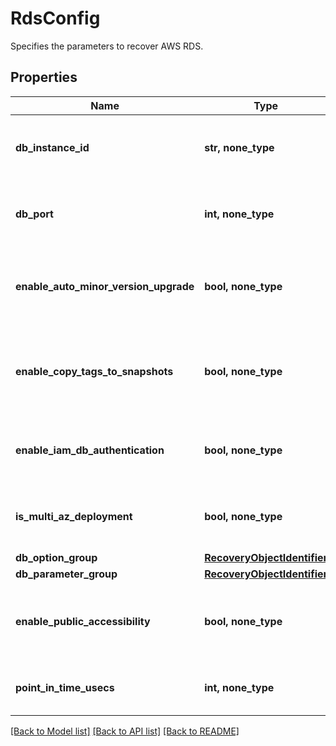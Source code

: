 # RdsConfig

Specifies the parameters to recover AWS RDS.

## Properties
Name | Type | Description | Notes
------------ | ------------- | ------------- | -------------
**db_instance_id** | **str, none_type** | Specifies the DB instance identifier to use for the restored DB. | 
**db_port** | **int, none_type** | Specifies the port to use for the DB in the restored RDS instance. | 
**enable_auto_minor_version_upgrade** | **bool, none_type** | Specifies whether to enable auto minor version upgrade in the restored DB. | 
**enable_copy_tags_to_snapshots** | **bool, none_type** | Specifies whether to enable copying of tags to snapshots of the DB. | 
**enable_iam_db_authentication** | **bool, none_type** | Specifies whether to enable IAM authentication for the DB. | 
**is_multi_az_deployment** | **bool, none_type** | Specifies whether this is a multi-az deployment or not. | 
**db_option_group** | [**RecoveryObjectIdentifier**](RecoveryObjectIdentifier.md) |  | [optional] 
**db_parameter_group** | [**RecoveryObjectIdentifier**](RecoveryObjectIdentifier.md) |  | [optional] 
**enable_public_accessibility** | **bool, none_type** | Specifies whether this DB will be publicly accessible or not. | [optional] 
**point_in_time_usecs** | **int, none_type** | Specifies a point in time for recovery in microseconds. | [optional] 

[[Back to Model list]](../README.md#documentation-for-models) [[Back to API list]](../README.md#documentation-for-api-endpoints) [[Back to README]](../README.md)


